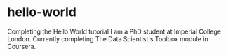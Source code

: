 # hello-world
Completing the Hello World tutorial
I am a PhD student at Imperial College London. Currently completing The Data Scientist's Toolbox module in Coursera. 
